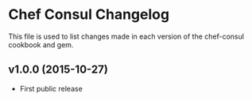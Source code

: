 Chef Consul Changelog
=========================
This file is used to list changes made in each version of the chef-consul cookbook and gem.

v1.0.0 (2015-10-27)
-------------------
- First public release
